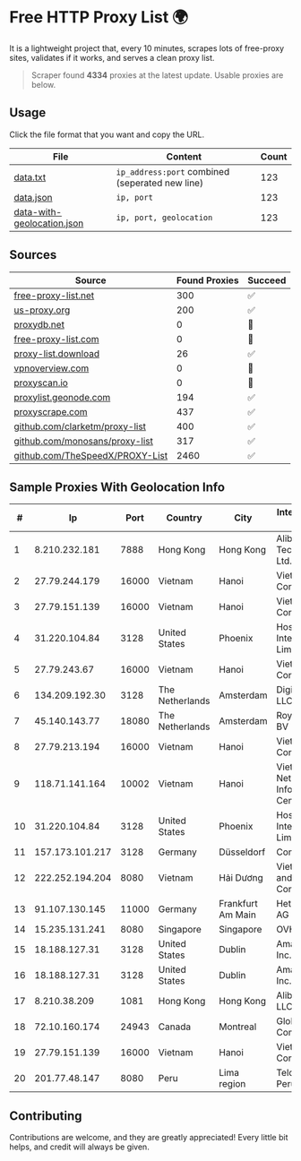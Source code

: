 
# Free HTTP Proxy List 🌍

It is a lightweight project that, every 10 minutes, scrapes lots of free-proxy sites, validates if it works, and serves a clean proxy list.


> Scraper found **4334** proxies at the latest update. Usable proxies are below.

## Usage

Click the file format that you want and copy the URL.


|File|Content|Count|
|----|-------|-----|
|[data.txt](https://raw.githubusercontent.com/themiralay/Proxy-List-World/master/data.txt)|`ip_address:port` combined (seperated new line)|123|
|[data.json](https://raw.githubusercontent.com/themiralay/Proxy-List-World/master/data.json)|`ip, port`|123|
|[data-with-geolocation.json](https://raw.githubusercontent.com/themiralay/Proxy-List-World/master/data-with-geolocation.json)|`ip, port, geolocation`|123|

## Sources

|Source|Found Proxies|Succeed|
|------|-------------|-------|
|[free-proxy-list.net](https://free-proxy-list.net)|300|✅|
|[us-proxy.org](https://www.us-proxy.org)|200|✅|
|[proxydb.net](http://proxydb.net)|0|🚫|
|[free-proxy-list.com](https://free-proxy-list.com/?page=&port=&type%5B%5D=http&type%5B%5D=https&up_time=0&search=Search)|0|🚫|
|[proxy-list.download](https://www.proxy-list.download/HTTP)|26|✅|
|[vpnoverview.com](https://vpnoverview.com/privacy/anonymous-browsing/free-proxy-servers)|0|🚫|
|[proxyscan.io](https://www.proxyscan.io)|0|🚫|
|[proxylist.geonode.com](https://proxylist.geonode.com/api/proxy-list?limit=300&page=1&sort_by=lastChecked&sort_type=desc&protocols=http,https)|194|✅|
|[proxyscrape.com](https://api.proxyscrape.com/v2/?request=displayproxies&protocol=http&timeout=10000&country=all&ssl=all&anonymity=all)|437|✅|
|[github.com/clarketm/proxy-list](https://raw.githubusercontent.com/clarketm/proxy-list/master/proxy-list-raw.txt)|400|✅|
|[github.com/monosans/proxy-list](https://raw.githubusercontent.com/monosans/proxy-list/main/proxies/http.txt)|317|✅|
|[github.com/TheSpeedX/PROXY-List](https://raw.githubusercontent.com/TheSpeedX/PROXY-List/master/http.txt)|2460|✅|


## Sample Proxies With Geolocation Info

|#|Ip|Port|Country|City|Internet Service Provider|
|-|--|----|-------|----|-------------------------|
|1|8.210.232.181|7888|Hong Kong|Hong Kong|Alibaba (US) Technology Co., Ltd.|
|2|27.79.244.179|16000|Vietnam|Hanoi|Viettel Corporation|
|3|27.79.151.139|16000|Vietnam|Hanoi|Viettel Corporation|
|4|31.220.104.84|3128|United States|Phoenix|Hostinger International Limited|
|5|27.79.243.67|16000|Vietnam|Hanoi|Viettel Corporation|
|6|134.209.192.30|3128|The Netherlands|Amsterdam|DigitalOcean, LLC|
|7|45.140.143.77|18080|The Netherlands|Amsterdam|RoyaleHosting BV|
|8|27.79.213.194|16000|Vietnam|Hanoi|Viettel Corporation|
|9|118.71.141.164|10002|Vietnam|Hanoi|Vietnam Internet Network Information Center|
|10|31.220.104.84|3128|United States|Phoenix|Hostinger International Limited|
|11|157.173.101.217|3128|Germany|Düsseldorf|Contabo GmbH|
|12|222.252.194.204|8080|Vietnam|Hải Dương|VietNam Post and Telecom Corporation|
|13|91.107.130.145|11000|Germany|Frankfurt Am Main|Hetzner Online AG|
|14|15.235.131.241|8080|Singapore|Singapore|OVH Hosting|
|15|18.188.127.31|3128|United States|Dublin|Amazon.com, Inc.|
|16|18.188.127.31|3128|United States|Dublin|Amazon.com, Inc.|
|17|8.210.38.209|1081|Hong Kong|Hong Kong|Alibaba.com LLC|
|18|72.10.160.174|24943|Canada|Montreal|GloboTech Communications|
|19|27.79.151.139|16000|Vietnam|Hanoi|Viettel Corporation|
|20|201.77.48.147|8080|Peru|Lima region|Telcom Mikrotik Peru S.A.C.|



## Contributing

Contributions are welcome, and they are greatly appreciated! Every
little bit helps, and credit will always be given.

